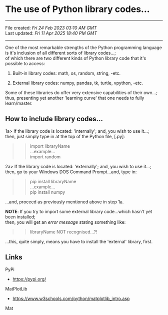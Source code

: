 # The use of Python library codes...

-----

File created: *Fri 24 Feb 2023 03:10 AM GMT*   
Last updated: *Fri 11 Apr 2025 18:40 PM GMT*    

-----

One of the most remarkable strengths of the Python programming language     
is it's inclusion of all different sorts of library codes...;       
of which there are two different kinds of Python library code that it's possible to access:  

1. Built-in library codes: math, os, random, string, -etc. 

2. External library codes: numpy, pandas, tk, turtle, vpython, -etc.

Some of these libraries do offer very extensive capabilities of their own...;   
thus, presenting yet another 'learning curve' that one needs to fully learn/master.  

## How to include library codes...  

1a> If the library code is located: 'internally'; and, you wish to use it...;   
then, just simply type in at the top of the Python file, [.py]:        

>> import libraryName    
...example...  
>> import random  

2a> If the library code is located: 'externally'; and, you wish to use it...;  
then, go to your Windows DOS Command Prompt...and, type in:  

>> pip install libraryName  
...example...  
>> pip install numpy  

...and, proceed as previously mentioned above in step 1a.  

**NOTE**: If you try to import some external library code...which hasn't yet been installed;      
then, you will get an *error message* stating something like:     

>> libraryName NOT recognised...?!    

...this, quite simply, means you have to install the 'external' library, first.  

## Links

PyPi    
- https://pypi.org/
  
MatPlotLib
- https://www.w3schools.com/python/matplotlib_intro.asp



Mat
